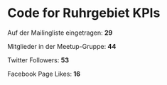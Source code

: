 # Code for Ruhrgebiet KPIs

Auf der Mailingliste eingetragen: **29**

Mitglieder in der Meetup-Gruppe: **44**

Twitter Followers: **53**

Facebook Page Likes: **16**
